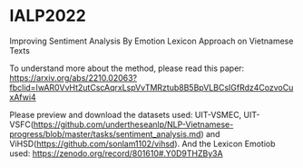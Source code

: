 # IALP2022
Improving Sentiment Analysis By Emotion Lexicon Approach on Vietnamese Texts

To understand more about the method, please read this paper: https://arxiv.org/abs/2210.02063?fbclid=IwAR0VvHt2utCscAqrxLspVvTMRztub8B5BpVLBCsIGfRdz4CozvoCuxAfwi4

Please preview and download the datasets used: UIT-VSMEC, UIT-VSFC(https://github.com/undertheseanlp/NLP-Vietnamese-progress/blob/master/tasks/sentiment_analysis.md) and ViHSD(https://github.com/sonlam1102/vihsd). And the Lexicon Emotiob used: https://zenodo.org/record/801610#.Y0D9THZBy3A
